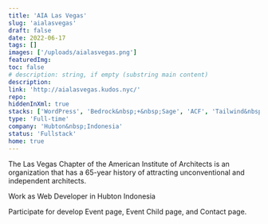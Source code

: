 ```yaml
---
title: 'AIA Las Vegas'
slug: 'aialasvegas'
draft: false
date: 2022-06-17
tags: []
images: ['/uploads/aialasvegas.png']
featuredImg:
toc: false
# description: string, if empty (substring main content)
description:
link: 'http://aialasvegas.kudos.nyc/'
repo:
hiddenInXml: true
stacks: ['WordPress', 'Bedrock&nbsp;+&nbsp;Sage', 'ACF', 'Tailwind&nbsp;CSS']
type: 'Full-time'
company: 'Hubton&nbsp;Indonesia'
status: 'Fullstack'
home: true
---
```


The Las Vegas Chapter of the American Institute of Architects is an organization that has a 65-year history of attracting unconventional and independent architects.

Work as Web Developer in Hubton Indonesia

Participate for develop Event page, Event Child page, and Contact page.
